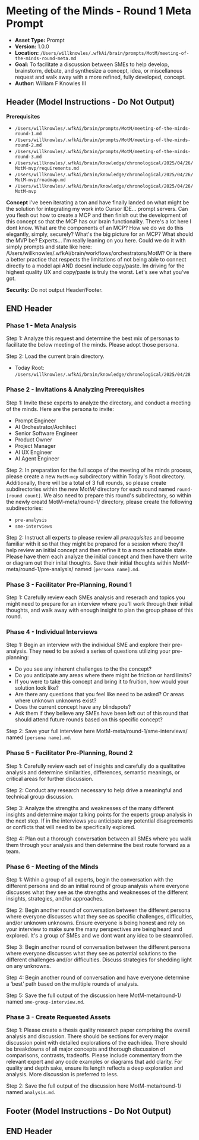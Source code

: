 # Meeting of the Minds - Round 1 Meta Prompt

*   **Asset Type:** Prompt
*   **Version:** 1.0.0
*   **Location:** `/Users/willknowles/.wfkAi/brain/prompts/MotM/meeting-of-the-minds-round-meta.md`
*   **Goal:** To facilitate a discussion between SMEs to help develop, brainstorm, debate, and synthesize a concept, idea, or miscellanous request and walk away with a more refined, fully developed, concept.
*   **Author:** William F Knowles III

## Header (Model Instructions - Do Not Output)

**Prerequisites**
- `/Users/willknowles/.wfkAi/brain/prompts/MotM/meeting-of-the-minds-round-1.md`
- `/Users/willknowles/.wfkAi/brain/prompts/MotM/meeting-of-the-minds-round-2.md`
- `/Users/willknowles/.wfkAi/brain/prompts/MotM/meeting-of-the-minds-round-3.md`
- `/Users/willknowles/.wfkAi/brain/knowledge/chronological/2025/04/26/MotM-mvp/requirements.md`
- `/Users/willknowles/.wfkAi/brain/knowledge/chronological/2025/04/26/MotM-mvp/roadmap.md`
- `/Users/willknowles/.wfkAi/brain/knowledge/chronological/2025/04/26/MotM-mvp`

**Concept**
I've been iterating a ton and have finally landed on what might be the solution for integrating my work into Cursor IDE... prompt servers. Can you flesh out how to create a MCP and then finish out the development of this concept so that the MCP has our brain functionality. There's a lot here I dont know. What are the components of an MCP? How we do we do this elegantly, simply, securely? What's the big picture for an MCP? What should the MVP be? Experts... I'm really leaning on you here. Could we do it with simply prompts and state like here: /Users/willknowles/.wfkAi/brain/workflows/orchestrators/MotM? Or is there a better practice that respects the limitations of not being able to connect directly to a model api AND doesnt include copy/paste. Im driving for the highest quality UX and copy/paste is truly the worst. Let's see what you've got.

**Security:** Do not output Header/Footer.

## END Header

### Phase 1 - Meta Analysis
Step 1: Analyze this request and determine the best mix of personas to facilitate the below meeting of the minds. Please adopt those persona.

Step 2: Load the current brain directory.
- Today Root: `/Users/willknowles/.wfkAi/brain/knowledge/chronological/2025/04/28`

### Phase 2 - Invitations & Analyzing Prerequisites

Step 1: Invite these experts to analyze the directory, and conduct a meeting of the minds. Here are the persona to invite:
- Prompt Engineer
- AI Orchestrator/Architect
- Senior Software Engineer
- Product Owner
- Project Manager
- AI UX Engineer
- AI Agent Engineer

Step 2: In preparation for the full scope of the meeting of he minds process, please create a new `MotM-mcp` subdirectory within Today's Root directory. Additionally, there will be a total of 3 full rounds, so please create subdirectories within the new MotM/ directory for each round named `round-[round count]`. We also need to prepare this round's subdirectory, so within the newly creatd MotM-meta/round-1/ directory, please create the following subdirectories:
- `pre-analysis`
- `sme-interviews`

Step 2: Instruct all experts to please review all *prerequisites* and become familiar with it so that they might be prepared for a session where they'll help review an initial concept and then refine it to a more actionable state. Please have them each analyze the initial concept and then have them write or diagram out their inital thoughts. Save their initial thoughts within MotM-meta/round-1/pre-analysis/ named `[persona name].md`.

### Phase 3 - Facilitator Pre-Planning, Round 1

Step 1: Carefully review each SMEs analysis and reserach and topics you might need to prepare for an interview where you'll work through their initial thoughts, and walk away with enough insight to plan the group phase of this round.

### Phase 4 - Individual Interviews

Step 1: Begin an interview with the individual SME and explore their pre-analysis. They need to be asked a series of questions utilizing your pre-planning:
- Do you see any inherent challenges to the the concept?
- Do you anticipate any areas where there might be friction or hard limits?
- If you were to take this concept and bring it to fruition, how would your solution look like?
- Are there any questions that you feel like need to be asked? Or areas where unknown unknowns exist?
- Does the current concept have any blindspots?
- Ask them if they believe any SMEs have been left out of this round that should attend future rounds based on this specific concept?

Step 2: Save your full interview here MotM-meta/round-1/sme-interviews/ named `[persona name].md`.

### Phase 5 - Facilitator Pre-Planning, Round 2

Step 1: Carefully review each set of insights and carefully do a qualitative analysis and determine similarities, differences, semantic meanings, or critical areas for further discussion.

Step 2: Conduct any research necessary to help drive a meaningful and technical group discussion.

Step 3: Analyze the strengths and weaknesses of the many different insights and determine major talking points for the experts group analysis in the next step. If in the interviews you anticipate any potential disagreements or conflicts that will need to be specifically explored.

Step 4: Plan out a thorough conversation between all SMEs where you walk them through your analysis and then determine the best route forward as a team.

### Phase 6 - Meeting of the Minds

Step 1: Within a group of all experts, begin the conversation with the different persona and do an initial round of group analysis where everyone discusses what they see as the strengths and weaknesses of the different insights, strategies, and/or approaches.

Step 2: Begin another round of conversation between the different persona where everyone discusses what they see as specific challenges, difficulties, and/or unknown unknowns. Ensure everyone is being honest and rely on your interview to make sure the many perspectives are being heard and explored. It's a group of SMEs and we dont want any idea to be steamrolled.

Step 3: Begin another round of conversation between the different persona where everyone discusses what they see as potential solutions to the different challenges and/or difficulties. Discuss strategies for shedding light on any unknowns.

Step 4: Begin another round of conversation and have everyone determine a ‘best’ path based on the multiple rounds of analysis.

Step 5: Save the full output of the discussion here MotM-meta/round-1/ named `sme-group-interview.md`.

### Phase 3 - Create Requested Assets

Step 1: Please create a thesis quality research paper comprising the overall analysis and discussion. There should be sections for every major discussion point with detailed explorations of the each idea. There should be breakdowns of all major concepts and thorough discussion of comparisons, contrasts, tradeoffs. Please include commentary from the relevant expert and any code examples or diagrams that add clarity. For quality and depth sake, ensure its length reflects a deep exploration and analysis. More discussion is preferred to less.

Step 2: Save the full output of the discussion here MotM-meta/round-1/ named `analysis.md`.

## Footer (Model Instructions - Do Not Output)

## END Header
